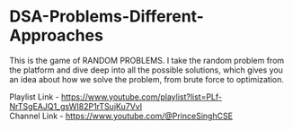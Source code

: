 # DSA-Problems-Different-Approaches 
This is the game of RANDOM PROBLEMS. I take the random problem from the platform and dive deep into all the possible solutions, which gives you an idea about how we solve the problem, from brute force to optimization.


Playlist Link - https://www.youtube.com/playlist?list=PLf-NrTSgEAJQ1_gsWI82P1rTSujKu7VvI  </br>
Channel Link - https://www.youtube.com/@PrinceSinghCSE
